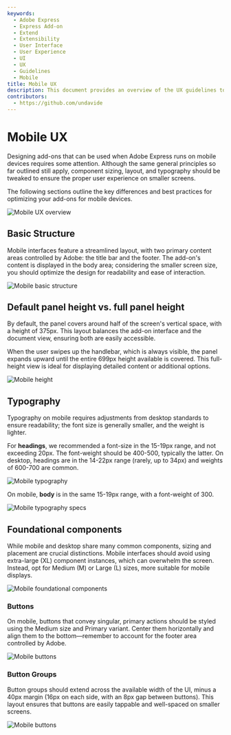 ```yaml
---
keywords:
  - Adobe Express
  - Express Add-on 
  - Extend
  - Extensibility
  - User Interface
  - User Experience
  - UI
  - UX
  - Guidelines
  - Mobile
title: Mobile UX
description: This document provides an overview of the UX guidelines to follow when designing your Adobe Express add-on.
contributors:
  - https://github.com/undavide
---
```


# Mobile UX

Designing add-ons that can be used when Adobe Express runs on mobile devices requires some attention. Although the same general principles so far outlined still apply, component sizing, layout, and typography should be tweaked to ensure the proper user experience on smaller screens.

The following sections outline the key differences and best practices for optimizing your add-ons for mobile devices.

![Mobile UX overview](./img/mobile_overview.png)

## Basic Structure

Mobile interfaces feature a streamlined layout, with two primary content areas controlled by Adobe: the title bar and the footer. The add-on's content is displayed in the body area; considering the smaller screen size, you should optimize the design for readability and ease of interaction.

![Mobile basic structure](./img/mobile_basic-structure.png)

## Default panel height vs. full panel height

By default, the panel covers around half of the screen's vertical space, with a height of 375px. This layout balances the add-on interface and the document view, ensuring both are easily accessible.

When the user swipes up the handlebar, which is always visible, the panel expands upward until the entire 699px height available is covered. This full-height view is ideal for displaying detailed content or additional options.

![Mobile height](./img/mobile_default-vs-full.png)

## Typography

Typography on mobile requires adjustments from desktop standards to ensure readability; the font size is generally smaller, and the weight is lighter.

For **headings**, we recommended a font-size in the 15-19px range, and not exceeding 20px. The font-weight should be 400-500, typically the latter. On desktop, headings are in the 14-22px range (rarely, up to 34px) and weights of 600-700 are common.

![Mobile typography](./img/mobile_typography.png)

On mobile, **body** is in the same 15-19px range, with a font-weight of 300.

![Mobile typography specs](./img/mobile_typography-specs.png)

## Foundational components

While mobile and desktop share many common components, sizing and placement are crucial distinctions. Mobile interfaces should avoid using extra-large (XL) component instances, which can overwhelm the screen. Instead, opt for Medium (M) or Large (L) sizes, more suitable for mobile displays.

![Mobile foundational components](./img/mobile_components.png)

### Buttons

On mobile, buttons that convey singular, primary actions should be styled using the Medium size and Primary variant. Center them horizontally and align them to the bottom—remember to account for the footer area controlled by Adobe.

![Mobile buttons](./img/mobile_buttons.png)

### Button Groups

Button groups should extend across the available width of the UI, minus a 40px margin (16px on each side, with an 8px gap between buttons). This layout ensures that buttons are easily tappable and well-spaced on smaller screens.

![Mobile buttons](./img/mobile_button-groups.png)
